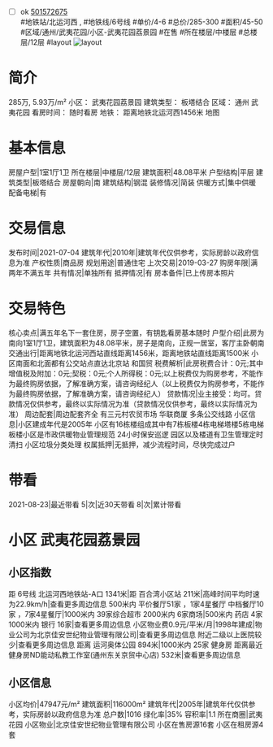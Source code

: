 - [ ] ok [501572675](https://bj.5i5j.com/ershoufang/501572675.html)  
 #地铁站/北运河西 ,  #地铁线/6号线
#单价/4-6 #总价/285-300 #面积/45-50   #区域/通州/武夷花园/小区-武夷花园荔景园 #在售 #所在楼层/中楼层 #总楼层/12层 #layout 
![layout](http://image2a.5i5j.com/bdir/layout/cc5baa12b6144de4966c3c5e2913f3f1.jpg_P5.jpg) 
# 简介 
 285万,  5.93万/m² 
小区： 武夷花园荔景园
建筑类型： 板塔结合
区域： 通州 武夷花园
看房时间： 随时看房
地铁： 距离地铁北运河西1456米 地图
# 基本信息 
 房屋户型|1室1厅1卫
所在楼层|中楼层/12层
建筑面积|48.08平米
户型结构|平层
建筑类型|板塔结合
房屋朝向|南
建筑结构|钢混
装修情况|简装
供暖方式|集中供暖
配备电梯|有
# 交易信息 
 发布时间|2021-07-04
建筑年代|2010年|建筑年代仅供参考，实际房龄以政府信息为准
产权性质|商品房
规划用途|普通住宅
上次交易|2019-03-27
购房年限|满两年不满五年
共有情况|单独所有
抵押情况|有
房本备件|已上传房本照片
# 交易特色 
 核心卖点|满五年名下一套住房，房子空置，有钥匙看房基本随时
户型介绍|此房为南向1室1厅1卫，建筑面积为48.08平米，房子是南向，正规一居室，客厅主卧朝南
交通出行|距离地铁北运河西站直线距离1456米，距离地铁站直线距离1500米 小区南面和北面都有公交站点直达北京站 和国贸
税费解析|此房税费合计：0元;其中增值税及附加：0元;契税：0元;个人所得税：0元;以上税费仅为购房参考，不能作为最终购房依据，了解准确方案，请咨询经纪人（以上税费仅为购房参考，不能作为最终购房依据，了解准确方案，请咨询经纪人）
贷款情况|业主接受：均可。贷款情况仅供参考，最终以实际情况为准（贷款情况仅供参考，最终以实际情况为准）
周边配套|周边配套齐全 有三元村农贸市场 华联商厦 多条公交线路
小区信息|小区建成年代是2005年 小区有16栋楼组成其中有7栋板楼4栋电梯塔楼5栋电梯板楼小区是市政供暖物业管理规范 24小时保安巡逻 园区以及楼道有卫生管理定时清扫 小区垃圾分类处理
权属抵押|无抵押，减少流程时间，尽快完成过户
# 带看 
 2021-08-23|最近带看	 5|次|近30天带看	 8|次|累计带看
# 小区 武夷花园荔景园
## 小区指数 
 距 6号线 北运河西地铁站-A口 1341米|距 百合湾小区站 211米|高峰时间平均时速为22.9km/h|查看更多周边信息
500米内 平价餐厅51家 ，1家4星餐厅
中档餐厅10家 ，7家4星餐厅|1000米内 39家综合超市
2000米内 6家商场|500米内 药店 4家
1000米内 银行 16家|查看更多周边信息
小区物业费0.9元/平米/月|1998年建成|物业公司为北京佳安世纪物业管理有限公司|查看更多周边信息
附近二级以上医院较少|查看更多周边信息
距离 运河奥体公园 894米|1000米内 25家 健身房
距离最近健身房ND能动私教工作室(通州东关京贸中心店) 532米|查看更多周边信息
## 小区信息 
 小区均价|47947元/m²
建筑面积|116000m²
建筑年代|2005年|建筑年代仅供参考，实际房龄以政府信息为准
总户数|1016
绿化率|35%
容积率|1.1
所在商圈|武夷花园
小区物业|北京佳安世纪物业管理有限公司
小区在售房源16套
小区在租房源4套

